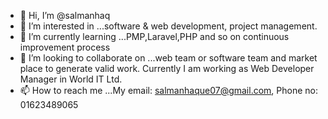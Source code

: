 - 👋 Hi, I’m @salmanhaq
- 👀 I’m interested in ...software & web development, project management.
- 🌱 I’m currently learning ...PMP,Laravel,PHP and so on continuous improvement process
- 💞️ I’m looking to collaborate on ...web team or software team and market place to generate valid work. Currently I am working as Web Developer Manager in World IT Ltd.
- 📫 How to reach me ...My email: salmanhaque07@gmail.com, Phone no: 01623489065

<!---
salmanhaq/salmanhaq is a ✨ special ✨ repository because its `README.md` (this file) appears on your GitHub profile.
You can click the Preview link to take a look at your changes.
--->
